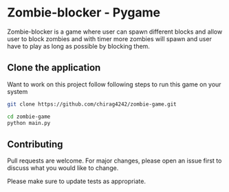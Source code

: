 # Zombie-blocker - Pygame
Zombie-blocker is a game where user can spawn different blocks and allow user to block zombies and with timer more zombies will spawn and user have to play as long as possible by blocking them. 

## Clone the application
Want to work on this project follow following steps to run this game on your system

```bash
git clone https://github.com/chirag4242/zombie-game.git

cd zombie-game 
python main.py
```

## Contributing

Pull requests are welcome. For major changes, please open an issue first
to discuss what you would like to change.

Please make sure to update tests as appropriate.
